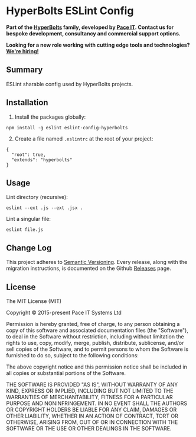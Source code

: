 # HyperBolts ESLint Config
**Part of the [HyperBolts](https://hyperbolts.io) family, developed by [Pace IT](https://www.paceit.co.uk). Contact us for bespoke development, consultancy and commercial support options.**

**Looking for a new role working with cutting edge tools and technologies? [We're hiring!](https://www.paceit.co.uk/contact/developer-jobs)**

## Summary
ESLint sharable config used by HyperBolts projects.

## Installation
1. Install the packages globally:

```
npm install -g eslint eslint-config-hyperbolts
```

2. Create a file named `.eslintrc` at the root of your project:

```
{
  "root": true,
  "extends": "hyperbolts"
}
```

## Usage
Lint directory (recursive):

```
eslint --ext .js --ext .jsx .
```

Lint a singular file:

```
eslint file.js
```

## Change Log
This project adheres to [Semantic Versioning](http://semver.org/). Every release, along with the migration instructions, is documented on the Github [Releases](https://github.com/hyperbolts/eslint-config-hyperbolts/releases) page.

## License
The MIT License (MIT)

Copyright © 2015-present Pace IT Systems Ltd

Permission is hereby granted, free of charge, to any person obtaining a copy
of this software and associated documentation files (the "Software"), to deal
in the Software without restriction, including without limitation the rights
to use, copy, modify, merge, publish, distribute, sublicense, and/or sell
copies of the Software, and to permit persons to whom the Software is
furnished to do so, subject to the following conditions:

The above copyright notice and this permission notice shall be included in all
copies or substantial portions of the Software.

THE SOFTWARE IS PROVIDED "AS IS", WITHOUT WARRANTY OF ANY KIND, EXPRESS OR
IMPLIED, INCLUDING BUT NOT LIMITED TO THE WARRANTIES OF MERCHANTABILITY,
FITNESS FOR A PARTICULAR PURPOSE AND NONINFRINGEMENT. IN NO EVENT SHALL THE
AUTHORS OR COPYRIGHT HOLDERS BE LIABLE FOR ANY CLAIM, DAMAGES OR OTHER
LIABILITY, WHETHER IN AN ACTION OF CONTRACT, TORT OR OTHERWISE, ARISING FROM,
OUT OF OR IN CONNECTION WITH THE SOFTWARE OR THE USE OR OTHER DEALINGS IN THE
SOFTWARE.
